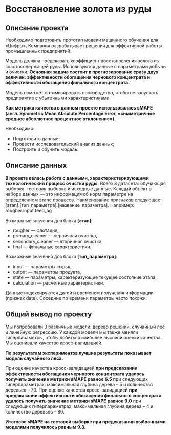 # Восстановление золота из руды
## Описание проекта
Необходимо подготовить прототип модели машинного обучения для «Цифры». Компания разрабатывает решения для эффективной работы промышленных предприятий.

Модель должна предсказать коэффициент восстановления золота из золотосодержащей руды. Используются данные с параметрами добычи и очистки. **Основная задача состоит в прогнозирование сразу двух величин: эффективности обогащения чернового концентрата и эффективности обогащения финального концентрата.**

Модель поможет оптимизировать производство, чтобы не запускать предприятие с убыточными характеристиками.

**Как метрика качества в данном проекте использовалась sMAPE (англ. Symmetric Mean Absolute Percentage Error, «симметричное среднее абсолютное процентное отклонение»).** 

Необходимо:
- Подготовить данные;
- Провести исследовательский анализ данных;
- Построить и обучить модель.

## Описание данных
**В проекте велась работа с данными, характеристеризующими технологический процесс очистки руды.** Всего 3 датасета: обучающая выборка, тестовая выборка и исходные данные. Каждый объект в наборе данных — это информация об норм параметре на определенном этапе процесса. Наименование признаков следующее: [этап].[тип_параметра].[название_параметра]. Например: rougher.input.feed_ag

Возможные значения для блока **[этап]**:
- rougher — флотация,
- primary_cleaner — первичная очистка,
- secondary_cleaner — вторичная очистка,
- final — финальные характеристики.

Возможные значения для блока **[тип_параметра]**:
- input — параметры сырья,
- output — параметры продукта,
- state — параметры, характеризующие текущее состояние этапа,
- calculation — расчётные характеристики.

Данные индексируются датой и временем получения информации (признак date). Соседние по времени параметры часто похожи.

## Общий вывод по проекту
Мы попробовали 3 различные модели: дерево решений, случайный лес и линейную регрессию. У каждой модели мы также меняли гиперпараметры, чтобы добиться наиболее высокой оценки качества. Мы оценивали качество кросс-валидацией.

**По результатам экспериментов лучшие результаты показывает модель случайного леса.**

При оценке качества кросс-валидацией **при предсказании эффективности обогащения чернового концентрата удалось получить значение метрики sMAPE равное 6.5** при следующих гиперпараметрах: максимальная глубина дерева – 5 и количество деревьев – 70.
При оценке качества кросс-валидацией **при предсказании эффективности обогащения финального концентрата удалось получить значение метрики sMAPE равное 9.0** при следующих гиперпараметрах: максимальная глубина дерева – 4 и количество деревьев – 80.

**Итоговое sMAPE на тестовой выборке при предсказании выбранными моделями получилось равным 9.3.**
